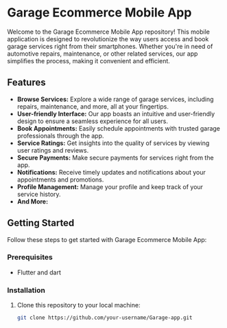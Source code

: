 # Garage Ecommerce Mobile App

Welcome to the Garage Ecommerce Mobile App repository! This mobile application is designed to revolutionize the way users access and book garage services right from their smartphones. Whether you're in need of automotive repairs, maintenance, or other related services, our app simplifies the process, making it convenient and efficient.

## Features

- **Browse Services:** Explore a wide range of garage services, including repairs, maintenance, and more, all at your fingertips.
- **User-friendly Interface:** Our app boasts an intuitive and user-friendly design to ensure a seamless experience for all users.
- **Book Appointments:** Easily schedule appointments with trusted garage professionals through the app.
- **Service Ratings:** Get insights into the quality of services by viewing user ratings and reviews.
- **Secure Payments:** Make secure payments for services right from the app.
- **Notifications:** Receive timely updates and notifications about your appointments and promotions.
- **Profile Management:** Manage your profile and keep track of your service history.
- **And More:**

## Getting Started

Follow these steps to get started with Garage Ecommerce Mobile App:

### Prerequisites

- Flutter and dart

### Installation

1. Clone this repository to your local machine:
   ```sh
   git clone https://github.com/your-username/Garage-app.git
